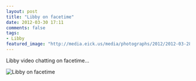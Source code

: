 ```yaml
---
layout: post
title: "Libby on facetime"
date: 2012-03-30 17:11
comments: false
tags: 
- Libby
featured_image: "http://media.eick.us/media/photographs/2012/2012-03-28/Random-iPhone-14.jpg"
--- 
```

Libby video chatting on facetime...



![Libby on facetime](http://media.eick.us/media/photographs/2012/2012-03-28/Random-iPhone-14.jpg)
  
